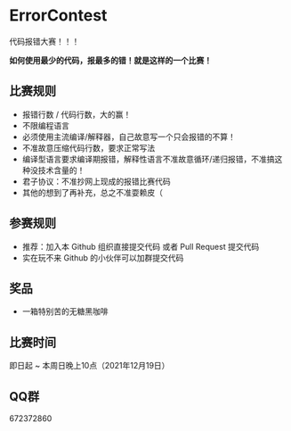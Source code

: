 # ErrorContest
代码报错大赛！！！

**如何使用最少的代码，报最多的错！就是这样的一个比赛！**

## 比赛规则

- 报错行数 / 代码行数，大的赢！
- 不限编程语言
- 必须使用主流编译/解释器，自己故意写一个只会报错的不算！
- 不准故意压缩代码行数，要求正常写法
- 编译型语言要求编译期报错，解释性语言不准故意循环/递归报错，不准搞这种没技术含量的！
- 君子协议：不准抄网上现成的报错比赛代码
- 其他的想到了再补充，总之不准耍赖皮（

## 参赛规则

- 推荐：加入本 Github 组织直接提交代码 或者 Pull Request 提交代码
- 实在玩不来 Github 的小伙伴可以加群提交代码

## 奖品

- 一箱特别苦的无糖黑咖啡

## 比赛时间

即日起 ~ 本周日晚上10点（2021年12月19日）

## QQ群

672372860
